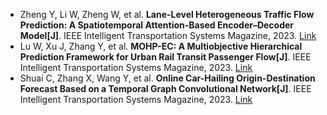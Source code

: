 * Zheng Y, Li W, Zheng W, et al. <b>Lane-Level Heterogeneous Traffic Flow Prediction: A Spatiotemporal Attention-Based Encoder–Decoder Model[J]</b>. IEEE Intelligent Transportation Systems Magazine, 2023. [Link](https://ieeexplore.ieee.org/abstract/document/9973333/)
* Lu W, Xu J, Zhang Y, et al. <b>MOHP-EC: A Multiobjective Hierarchical Prediction Framework for Urban Rail Transit Passenger Flow[J]</b>. IEEE Intelligent Transportation Systems Magazine, 2023. [Link](https://ieeexplore.ieee.org/abstract/document/10050850/)
* Shuai C, Zhang X, Wang Y, et al. <b>Online Car-Hailing Origin-Destination Forecast Based on a Temporal Graph Convolutional Network[J]</b>. IEEE Intelligent Transportation Systems Magazine, 2023. [Link](https://ieeexplore.ieee.org/abstract/document/10056421/)
